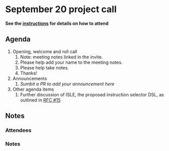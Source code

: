# September 20 project call

**See the [instructions](../README.md) for details on how to attend**

## Agenda
1. Opening, welcome and roll call
    1. Note: meeting notes linked in the invite.
    1. Please help add your name to the meeting notes.
    1. Please help take notes.
    1. Thanks!
1. Announcements
    1. _Sumbit a PR to add your announcement here_
1. Other agenda items
    1. Further discussion of ISLE, the proposed instruction selector DSL, as outlined in [RFC #15](https://github.com/bytecodealliance/rfcs/pull/15)

## Notes

### Attendees

### Notes
